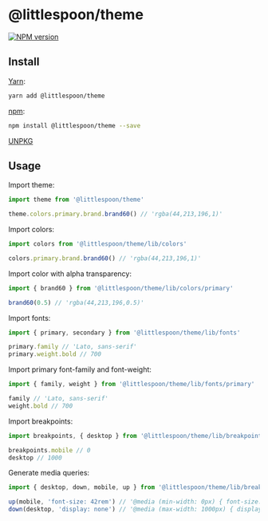 # @littlespoon/theme

[![NPM version](https://img.shields.io/npm/v/@littlespoon/theme.svg)](https://www.npmjs.com/package/@littlespoon/theme)

## Install

[Yarn](https://yarnpkg.com/package/@littlespoon/theme):

```sh
yarn add @littlespoon/theme
```

[npm](https://www.npmjs.com/package/@littlespoon/theme):

```sh
npm install @littlespoon/theme --save
```

[UNPKG](https://unpkg.com/browse/@littlespoon/theme/)

## Usage

Import theme:

```ts
import theme from '@littlespoon/theme'

theme.colors.primary.brand.brand60() // 'rgba(44,213,196,1)'
```

Import colors:

```ts
import colors from '@littlespoon/theme/lib/colors'

colors.primary.brand.brand60() // 'rgba(44,213,196,1)'
```

Import color with alpha transparency:

```ts
import { brand60 } from '@littlespoon/theme/lib/colors/primary'

brand60(0.5) // 'rgba(44,213,196,0.5)'
```

Import fonts:

```ts
import { primary, secondary } from '@littlespoon/theme/lib/fonts'

primary.family // 'Lato, sans-serif'
primary.weight.bold // 700
```

Import primary font-family and font-weight:

```ts
import { family, weight } from '@littlespoon/theme/lib/fonts/primary'

family // 'Lato, sans-serif'
weight.bold // 700
```

Import breakpoints:

```ts
import breakpoints, { desktop } from '@littlespoon/theme/lib/breakpoints'

breakpoints.mobile // 0
desktop // 1000
```

Generate media queries:

```ts
import { desktop, down, mobile, up } from '@littlespoon/theme/lib/breakpoints'

up(mobile, 'font-size: 42rem') // '@media (min-width: 0px) { font-size: 42rem; }'
down(desktop, 'display: none') // '@media (max-width: 1000px) { display: none; }'
```
